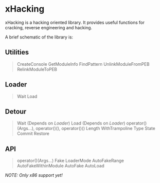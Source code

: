 xHacking
========

xHacking is a hacking oriented library. 
It provides useful functions for cracking, reverse engineering and hacking.

A brief schematic of the library is:

Utilities
---------
> CreateConsole
> GetModuleInfo
> FindPattern
> UnlinkModuleFromPEB
> RelinkModuleToPEB

Loader
------
> Wait
> Load

Detour
------
> Wait (Depends on *Loader*)
> Load (Depends on *Loader*)
> operator()(Args...), operator()(), <T>operator()()
> Length
> WithTrampoline
> Type
> State
> Commit
> Restore

API
---
> operator()(Args...)
> Fake
> LoaderMode
> AutoFakeRange
> AutoFakeWithinModule
> AutoFake
> AutoLoad

*NOTE: Only x86 support yet!*
